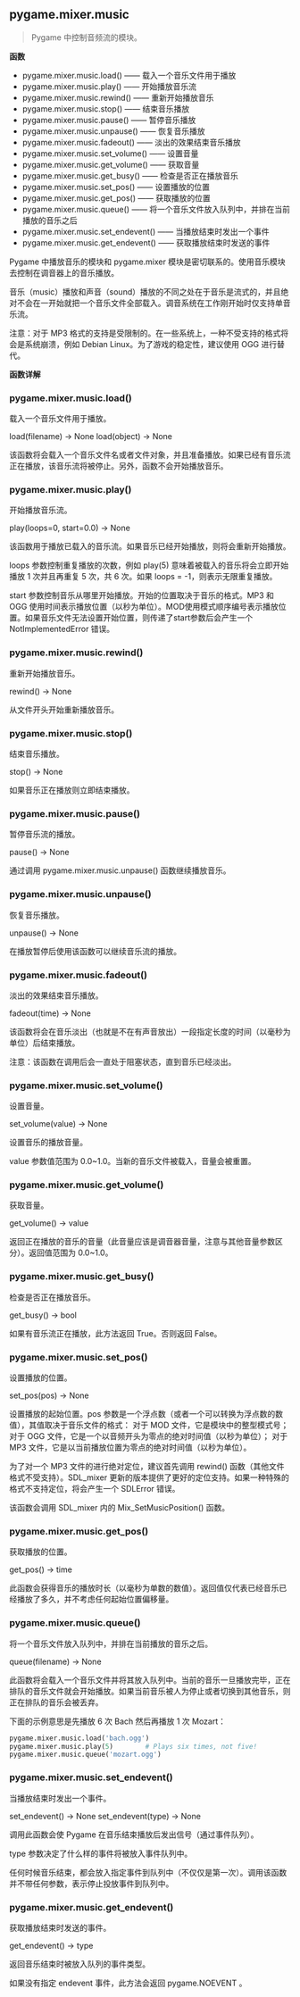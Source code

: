 ## pygame.mixer.music

>Pygame 中控制音频流的模块。

**函数**

* pygame.mixer.music.load()  ——  载入一个音乐文件用于播放
* pygame.mixer.music.play()  ——  开始播放音乐流
* pygame.mixer.music.rewind()  ——  重新开始播放音乐
* pygame.mixer.music.stop()  ——  结束音乐播放
* pygame.mixer.music.pause()  ——  暂停音乐播放
* pygame.mixer.music.unpause()  ——  恢复音乐播放
* pygame.mixer.music.fadeout()  ——  淡出的效果结束音乐播放
* pygame.mixer.music.set_volume()  ——  设置音量
* pygame.mixer.music.get_volume()  ——  获取音量
* pygame.mixer.music.get_busy()  ——  检查是否正在播放音乐
* pygame.mixer.music.set_pos()  ——  设置播放的位置
* pygame.mixer.music.get_pos()  ——  获取播放的位置
* pygame.mixer.music.queue()  ——  将一个音乐文件放入队列中，并排在当前播放的音乐之后
* pygame.mixer.music.set_endevent()  ——  当播放结束时发出一个事件
* pygame.mixer.music.get_endevent()  ——  获取播放结束时发送的事件

Pygame 中播放音乐的模块和 pygame.mixer 模块是密切联系的。使用音乐模块去控制在调音器上的音乐播放。

音乐（music）播放和声音（sound）播放的不同之处在于音乐是流式的，并且绝对不会在一开始就把一个音乐文件全部载入。调音系统在工作刚开始时仅支持单音乐流。

注意：对于 MP3 格式的支持是受限制的。在一些系统上，一种不受支持的格式将会是系统崩溃，例如 Debian Linux。为了游戏的稳定性，建议使用 OGG 进行替代。

**函数详解**

### pygame.mixer.music.load()

载入一个音乐文件用于播放。

load(filename) -> None
load(object) -> None

该函数将会载入一个音乐文件名或者文件对象，并且准备播放。如果已经有音乐流正在播放，该音乐流将被停止。另外，函数不会开始播放音乐。

### pygame.mixer.music.play()

开始播放音乐流。

play(loops=0, start=0.0) -> None

该函数用于播放已载入的音乐流。如果音乐已经开始播放，则将会重新开始播放。

loops 参数控制重复播放的次数，例如 play(5) 意味着被载入的音乐将会立即开始播放 1 次并且再重复 5 次，共 6 次。如果 loops = -1，则表示无限重复播放。

start 参数控制音乐从哪里开始播放。开始的位置取决于音乐的格式。MP3 和 OGG 使用时间表示播放位置（以秒为单位）。MOD使用模式顺序编号表示播放位置。如果音乐文件无法设置开始位置，则传递了start参数后会产生一个NotImplementedError 错误。

### pygame.mixer.music.rewind()

重新开始播放音乐。

rewind() -> None

从文件开头开始重新播放音乐。

### pygame.mixer.music.stop()

结束音乐播放。

stop() -> None

如果音乐正在播放则立即结束播放。

### pygame.mixer.music.pause()

暂停音乐流的播放。

pause() -> None

通过调用 pygame.mixer.music.unpause() 函数继续播放音乐。

### pygame.mixer.music.unpause()

恢复音乐播放。

unpause() -> None

在播放暂停后使用该函数可以继续音乐流的播放。

### pygame.mixer.music.fadeout()

淡出的效果结束音乐播放。

fadeout(time) -> None

该函数将会在音乐淡出（也就是不在有声音放出）一段指定长度的时间（以毫秒为单位）后结束播放。

注意：该函数在调用后会一直处于阻塞状态，直到音乐已经淡出。

### pygame.mixer.music.set_volume()

设置音量。

set_volume(value) -> None

设置音乐的播放音量。

value 参数值范围为 0.0~1.0。当新的音乐文件被载入，音量会被重置。

### pygame.mixer.music.get_volume()

获取音量。

get_volume() -> value

返回正在播放的音乐的音量（此音量应该是调音器音量，注意与其他音量参数区分）。返回值范围为 0.0~1.0。

### pygame.mixer.music.get_busy()

检查是否正在播放音乐。

get_busy() -> bool

如果有音乐流正在播放，此方法返回 True。否则返回 False。

### pygame.mixer.music.set_pos()

设置播放的位置。

set_pos(pos) -> None

设置播放的起始位置。pos 参数是一个浮点数（或者一个可以转换为浮点数的数值），其值取决于音乐文件的格式：
对于 MOD 文件，它是模块中的整型模式号；
对于 OGG 文件，它是一个以音频开头为零点的绝对时间值（以秒为单位）；
对于 MP3 文件，它是以当前播放位置为零点的绝对时间值（以秒为单位）。

为了对一个 MP3 文件的进行绝对定位，建议首先调用 rewind() 函数（其他文件格式不受支持）。SDL_mixer 更新的版本提供了更好的定位支持。如果一种特殊的格式不支持定位，将会产生一个 SDLError 错误。

该函数会调用 SDL_mixer 内的 Mix_SetMusicPosition() 函数。

### pygame.mixer.music.get_pos()

获取播放的位置。

get_pos() -> time

此函数会获得音乐的播放时长（以毫秒为单数的数值）。返回值仅代表已经音乐已经播放了多久，并不考虑任何起始位置偏移量。

### pygame.mixer.music.queue()

将一个音乐文件放入队列中，并排在当前播放的音乐之后。

queue(filename) -> None

此函数将会载入一个音乐文件并将其放入队列中。当前的音乐一旦播放完毕，正在排队的音乐文件就会开始播放。如果当前音乐被人为停止或者切换到其他音乐，则正在排队的音乐会被丢弃。

下面的示例意思是先播放 6 次 Bach 然后再播放 1 次 Mozart：

```Python
pygame.mixer.music.load('bach.ogg')
pygame.mixer.music.play(5)        # Plays six times, not five!
pygame.mixer.music.queue('mozart.ogg')
```

### pygame.mixer.music.set_endevent()

当播放结束时发出一个事件。

set_endevent() -> None
set_endevent(type) -> None

调用此函数会使 Pygame 在音乐结束播放后发出信号（通过事件队列）。

type 参数决定了什么样的事件将被放入事件队列中。

任何时候音乐结束，都会放入指定事件到队列中（不仅仅是第一次）。调用该函数并不带任何参数，表示停止投放事件到队列中。

### pygame.mixer.music.get_endevent()

获取播放结束时发送的事件。

get_endevent() -> type

返回音乐结束时被放入队列的事件类型。

如果没有指定 endevent 事件，此方法会返回 pygame.NOEVENT 。
